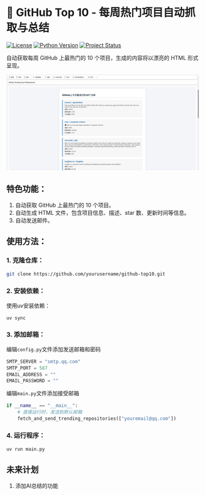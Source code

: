 # 🚀 GitHub Top 10 - 每周热门项目自动抓取与总结

[![License](https://img.shields.io/badge/license-MIT-blue.svg)](https://opensource.org/licenses/MIT)
[![Python Version](https://img.shields.io/badge/python-3.x-yellow.svg)](https://www.python.org/)
[![Project Status](https://img.shields.io/badge/status-active-brightgreen.svg)](https://github.com/yourusername/github-top10)

自动获取每周 GitHub 上最热门的 10 个项目，生成的内容将以漂亮的 HTML 形式呈现。

![项目封面](https://github.com/RyanChen1997/gitTop10/blob/main/image/gittop10.jpg?raw=true)

## 特色功能：
1. 自动获取 GitHub 上最热门的 10 个项目。
2. 自动生成 HTML 文件，包含项目信息、描述、star 数、更新时间等信息。
3. 自动发送邮件。

## 使用方法：
### 1. 克隆仓库：
```bash
git clone https://github.com/yourusername/github-top10.git
```

### 2. 安装依赖：
使用uv安装依赖：
```bash
uv sync
```

### 3. 添加邮箱：
编辑`config.py`文件添加发送邮箱和密码
```py
SMTP_SERVER = "smtp.qq.com"
SMTP_PORT = 587
EMAIL_ADDRESS = ""
EMAIL_PASSWORD = ""
```
编辑`main.py`文件添加接受邮箱
```py
if __name__ == "__main__":
    # 直接运行时，发送到默认邮箱
    fetch_and_send_trending_repositories(["youremail@qq.com"])
```

### 4. 运行程序：
```bash
uv run main.py
```

## 未来计划
1. 添加AI总结的功能